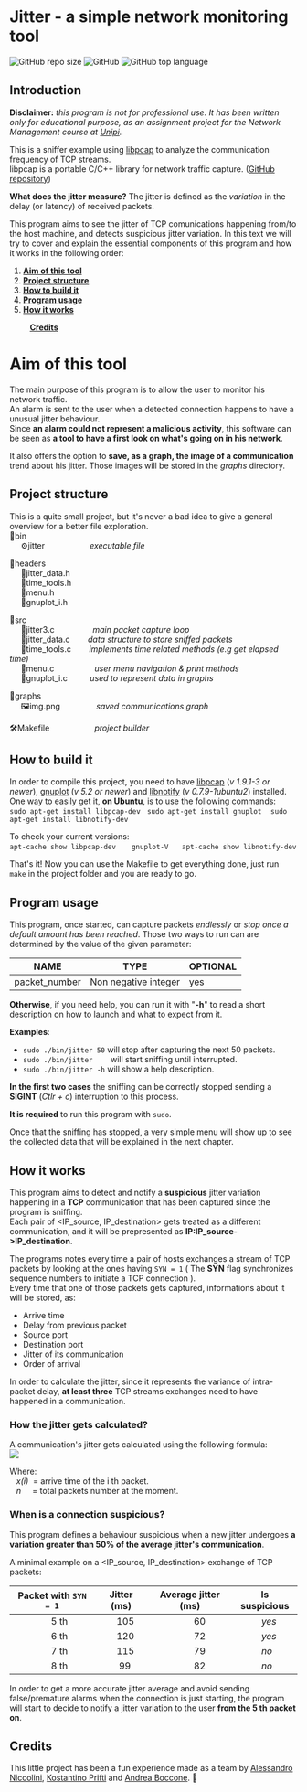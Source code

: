 # Jitter - a simple network monitoring tool        
![GitHub repo size](https://img.shields.io/github/repo-size/Crostatus/Jitter) ![GitHub](https://img.shields.io/github/license/Crostatus/Jitter) ![GitHub top language](https://img.shields.io/github/languages/top/Crostatus/Jitter?color=red)

 ## Introduction   
 **Disclaimer:** *this program is not for professional use. It has been written only for educational purpose, as an assignment project for the Network Management course at [Unipi](https://di.unipi.it/).*

This is a sniffer example using [libpcap](https://www.tcpdump.org/manpages/pcap.3pcap.html) to analyze the communication frequency of TCP streams.    
libpcap is a portable C/C++ library for network traffic capture. ([GitHub repository](https://github.com/the-tcpdump-group/libpcap))

**What does the jitter measure?** The jitter is defined as the *variation* in the delay (or latency) of received packets.

This program aims to see the jitter of TCP comunications happening from/to the host machine, and detects suspicious jitter variation.
In this text we will try to cover and explain the essential components of this program and how it works in the following order:
 1. **[Aim of this tool](#aim-of-this-tool)**
 2. **[Project structure](#project-structure)**
 3. **[How to build it](#how-to-build-it)**
 4. **[Program usage](#program-usage)**   
 5. **[How it works](#how-it-works)**

 &nbsp;&nbsp;&nbsp;&nbsp;&nbsp;&nbsp;&nbsp;&nbsp;&nbsp;**[Credits](#credits)**

 # Aim of this tool  
 The main purpose of this program is to allow the user to monitor his network traffic.    
 An alarm is sent to the user when a detected connection happens to have a unusual jitter behaviour.    
 Since **an alarm could not represent a malicious activity**, this software can be seen as **a tool to have a first look on what's going on in his network**.    

 It also offers the option to **save, as a graph, the image of a communication** trend about his jitter. Those images will be stored in the *graphs* directory.

 ## Project structure
This is a quite small project, but it's never a bad idea to give a general overview for a better file exploration.     
📁bin    
&nbsp;&nbsp;&nbsp;&nbsp; ⚙️jitter &nbsp;&nbsp;&nbsp;&nbsp;&nbsp;&nbsp;&nbsp;&nbsp;&nbsp;&nbsp;&nbsp;&nbsp;&nbsp;&nbsp;&nbsp;&nbsp;&nbsp;&nbsp; *executable file*

📁headers    
&nbsp;&nbsp;&nbsp;&nbsp;&nbsp;📃jitter_data.h    
&nbsp;&nbsp;&nbsp;&nbsp;&nbsp;📃time_tools.h    
&nbsp;&nbsp;&nbsp;&nbsp;&nbsp;📃menu.h    
&nbsp;&nbsp;&nbsp;&nbsp;&nbsp;📃gnuplot_i.h    

📁src    
&nbsp;&nbsp;&nbsp;&nbsp;&nbsp;📃jitter3.c &nbsp;&nbsp;&nbsp;&nbsp;&nbsp;&nbsp;&nbsp;&nbsp;&nbsp;&nbsp;&nbsp;&nbsp;&nbsp;&nbsp;&nbsp; *main packet capture loop*   
&nbsp;&nbsp;&nbsp;&nbsp;&nbsp;📃jitter_data.c &nbsp;&nbsp;&nbsp;&nbsp;&nbsp;&nbsp;  *data structure to store sniffed packets*    
&nbsp;&nbsp;&nbsp;&nbsp;&nbsp;📃time_tools.c  &nbsp;&nbsp;&nbsp;&nbsp;&nbsp;&nbsp; *implements time related methods (e.g get elapsed time)*    
&nbsp;&nbsp;&nbsp;&nbsp;&nbsp;📃menu.c &nbsp;&nbsp;&nbsp;&nbsp;&nbsp;&nbsp;&nbsp;&nbsp;&nbsp;&nbsp;&nbsp;&nbsp;&nbsp;&nbsp;&nbsp;&nbsp; *user menu navigation & print methods*    
&nbsp;&nbsp;&nbsp;&nbsp;&nbsp;📃gnuplot_i.c&nbsp;&nbsp;&nbsp;&nbsp;&nbsp;&nbsp;&nbsp;&nbsp;&nbsp;&nbsp;*used to represent data in graphs*    

📁graphs    
&nbsp;&nbsp;&nbsp;&nbsp;&nbsp;🖼img.png&nbsp;&nbsp;&nbsp;&nbsp;&nbsp;&nbsp;&nbsp;&nbsp;&nbsp;&nbsp;&nbsp;&nbsp;&nbsp;&nbsp;&nbsp;&nbsp;*saved communications graph*

🛠️Makefile &nbsp;&nbsp;&nbsp;&nbsp;&nbsp;&nbsp;&nbsp;&nbsp;&nbsp;&nbsp;&nbsp;&nbsp;&nbsp;&nbsp;&nbsp;&nbsp;&nbsp;&nbsp; *project builder*    

## How to build it
In order to compile this project, you need to have [libpcap](https://github.com/the-tcpdump-group/libpcap) (*v 1.9.1-3 or newer*), [gnuplot](http://www.gnuplot.info/) (*v 5.2 or newer*) and [libnotify](https://developer.gnome.org/libnotify/0.7/) (*v 0.7.9-1ubuntu2*) installed.    
One way to easily get it, **on Ubuntu**, is to use the following commands:    
`sudo apt-get install libpcap-dev`&nbsp;&nbsp;&nbsp;`sudo apt-get install gnuplot`&nbsp;&nbsp;&nbsp; `sudo apt-get install libnotify-dev`    

To check your current versions:    
`apt-cache show libpcap-dev` &nbsp;&nbsp;&nbsp;	&nbsp;&nbsp;`gnuplot-V`&nbsp;&nbsp;&nbsp;&nbsp;&nbsp; `apt-cache show libnotify-dev`

That's it! Now you can use the Makefile to get everything done, just run `make` in the project folder and you are ready to go.     

## Program usage
This program, once started, can capture packets *endlessly* or *stop once a default amount has been reached*.
Those two ways to run can are determined by the value of the given parameter:

|NAME                |TYPE                       |OPTIONAL                         |
|----------------|-------------------------------|-----------------------------|
|packet_number|Non negative integer            |yes         |    

**Otherwise**, if you need help, you can run it with "**-h**" to read a short description on how to launch and what to expect from it.

**Examples**:    
- `sudo ./bin/jitter 50` will stop after capturing the next 50 packets.    
- `sudo ./bin/jitter`&nbsp;&nbsp;&nbsp;&nbsp;&nbsp;&nbsp;&nbsp;&nbsp;will start sniffing until interrupted.    
- `sudo ./bin/jitter -h` will show a help description.

**In the first two cases** the sniffing can be correctly stopped sending a **SIGINT** (*Ctlr + c*) interruption to this process.

**It is required** to run this program with `sudo`.

Once that the sniffing has stopped, a very simple menu will show up to see the collected data that will be explained in the next chapter.   

## How it works
This program aims to detect and notify a **suspicious** jitter variation happening in a **TCP** communication that has been captured since the program is sniffing.    
Each pair of <IP_source, IP_destination> gets treated as a different communication, and it will be prepresented as **IP:IP_source->IP_destination**.    

The programs notes every time a pair of hosts exchanges a stream of TCP packets by looking at the ones having `SYN = 1` ( The **SYN** flag synchronizes sequence numbers to initiate a TCP connection ).    
Every time that one of those packets gets captured, informations about it will be stored, as:    
- Arrive time    
- Delay from previous packet
- Source port
- Destination port
- Jitter of its communication
- Order of arrival

In order to calculate the jitter, since it represents the variance of intra-packet delay, **at least three** TCP streams exchanges need to have happened in a communication.  

### How the jitter gets calculated?  
A communication's jitter gets calculated using the following formula:  
<img src="https://latex.codecogs.com/gif.latex?\dpi{200}&space;\bg_white&space;\fn_jvn&space;\LARGE&space;jitter&space;=&space;sum(|x(i)&space;-&space;x(i-1)|)&space;/&space;(n-1))">    

Where:   
&nbsp;&nbsp;&nbsp;*x(i)*&nbsp;&nbsp;= arrive time of the i th packet.    
&nbsp;&nbsp;&nbsp;*n* &nbsp;&nbsp;&nbsp;&nbsp;= total packets number at the moment.

### When is a connection suspicious?    
This program defines a behaviour suspicious when a new jitter undergoes **a variation greater than 50% of the average jitter's communication**.    

A minimal example on a <IP_source, IP_destination> exchange of TCP packets:    

|Packet with `SYN = 1`              |Jitter (ms)                       | Average jitter (ms)| Is suspicious         |           
|----------------|-------------------------------|-----------------------------|--------------------|
&nbsp;&nbsp;&nbsp;&nbsp;&nbsp;&nbsp;&nbsp;&nbsp;&nbsp;&nbsp;&nbsp;&nbsp;&nbsp;&nbsp;&nbsp;5 th    |&nbsp;&nbsp;&nbsp;&nbsp;&nbsp;&nbsp;    105    | &nbsp;&nbsp;&nbsp;&nbsp;&nbsp;&nbsp;&nbsp;&nbsp;&nbsp;&nbsp;&nbsp;&nbsp;&nbsp;&nbsp;&nbsp;&nbsp;&nbsp;60                    | &nbsp;&nbsp;&nbsp;&nbsp;&nbsp;&nbsp;&nbsp;&nbsp;&nbsp;&nbsp;*yes*
&nbsp;&nbsp;&nbsp;&nbsp;&nbsp;&nbsp;&nbsp;&nbsp;&nbsp;&nbsp;&nbsp;&nbsp;&nbsp;&nbsp;&nbsp;6 th		            |  &nbsp;&nbsp;&nbsp;&nbsp;&nbsp;&nbsp;&nbsp;120     |     &nbsp;&nbsp;&nbsp;&nbsp;&nbsp;&nbsp;&nbsp;&nbsp;&nbsp;&nbsp;&nbsp;&nbsp;&nbsp;&nbsp;&nbsp;&nbsp;&nbsp;72        |&nbsp;&nbsp;&nbsp;&nbsp;&nbsp;&nbsp;&nbsp;&nbsp;&nbsp;&nbsp;*yes*
| &nbsp;&nbsp;&nbsp;&nbsp;&nbsp;&nbsp;&nbsp;&nbsp;&nbsp;&nbsp;&nbsp;&nbsp;&nbsp;&nbsp;&nbsp;7 th| &nbsp;&nbsp;&nbsp;&nbsp;&nbsp;&nbsp;&nbsp;115            | &nbsp;&nbsp;&nbsp;&nbsp;&nbsp;&nbsp;&nbsp;&nbsp;&nbsp;&nbsp;&nbsp;&nbsp;&nbsp;&nbsp;&nbsp;&nbsp;&nbsp;79       |&nbsp;&nbsp;&nbsp;&nbsp;&nbsp;&nbsp;&nbsp;&nbsp;&nbsp; *no* |
  &nbsp;&nbsp;&nbsp;&nbsp;&nbsp;&nbsp;&nbsp;&nbsp;&nbsp;&nbsp;&nbsp;&nbsp;&nbsp;&nbsp;&nbsp;8 th         | &nbsp;&nbsp;&nbsp;&nbsp;&nbsp;&nbsp;&nbsp; 99 | &nbsp;&nbsp;&nbsp;&nbsp;&nbsp;&nbsp;&nbsp;&nbsp;&nbsp;&nbsp;&nbsp;&nbsp;&nbsp;&nbsp;&nbsp;&nbsp;&nbsp;82 |&nbsp;&nbsp;&nbsp;&nbsp;&nbsp;&nbsp;&nbsp;&nbsp;&nbsp; *no*    

In order to get a more accurate jitter average and avoid sending false/premature alarms when the connection is just starting, the program will start to decide to notify a jitter variation to the user **from the 5 th packet on**.    


## Credits    
This little project has been a fun experience made as a team by [Alessandro Niccolini](https://github.com/alexnicco98), [Kostantino Prifti](https://github.com/Elkosta) and [Andrea Boccone](https://github.com/Crostatus).  🍻  
